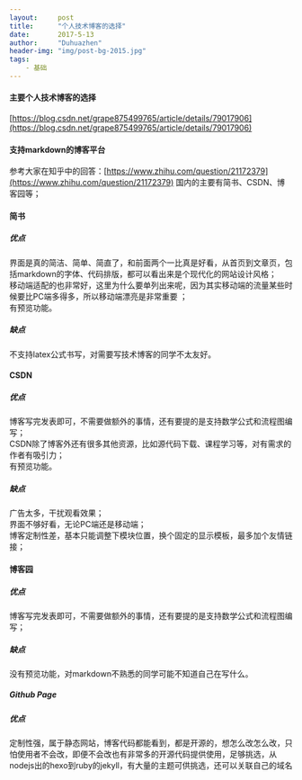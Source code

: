 ```yaml
---
layout:     post
title:      "个人技术博客的选择"
date:       2017-5-13
author:     "Duhuazhen"
header-img: "img/post-bg-2015.jpg"
tags:
    - 基础
---
```


#### 主要个人技术博客的选择
[https://blog.csdn.net/grape875499765/article/details/79017906](https://blog.csdn.net/grape875499765/article/details/79017906)
#### 支持markdown的博客平台

参考大家在知乎中的回答：[https://www.zhihu.com/question/21172379](https://www.zhihu.com/question/21172379)
国内的主要有简书、CSDN、博客园等；
#### 简书
##### 优点 
界面是真的简洁、简单、简直了，和前面两个一比真是好看，从首页到文章页，包括markdown的字体、代码排版，都可以看出来是个现代化的网站设计风格；  
移动端适配的也非常好，这里为什么要单列出来呢，因为其实移动端的流量某些时候要比PC端多得多，所以移动端漂亮是非常重要 ；  
有预览功能。
##### 缺点
不支持latex公式书写，对需要写技术博客的同学不太友好。  

#### CSDN
##### 优点 
博客写完发表即可，不需要做额外的事情，还有要提的是支持数学公式和流程图编写；  
CSDN除了博客外还有很多其他资源，比如源代码下载、课程学习等，对有需求的作者有吸引力；  
有预览功能。  
##### 缺点
广告太多，干扰观看效果；  
界面不够好看，无论PC端还是移动端；  
博客定制性差，基本只能调整下模块位置，换个固定的显示模板，最多加个友情链接；  


#### 博客园
##### 优点 
博客写完发表即可，不需要做额外的事情，还有要提的是支持数学公式和流程图编写；  
##### 缺点
没有预览功能，对markdown不熟悉的同学可能不知道自己在写什么。  

##### Github Page

##### 优点 
定制性强，属于静态网站，博客代码都能看到，都是开源的，想怎么改怎么改，只怕使用者不会改，即便不会改也有非常多的开源代码提供使用，足够挑选，从nodejs出的hexo到ruby的jekyll，有大量的主题可供挑选，还可以关联自己的域名
